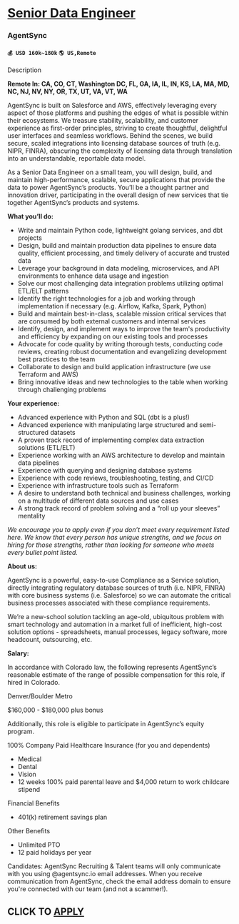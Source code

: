 # [Senior Data Engineer](https://www.remotewlb.com/apply/senior-data-engineer-89415)  
### AgentSync  
#### `💰 USD 160k~180k` `🌎 US,Remote`  

Description

**Remote In: CA, CO, CT, Washington DC, FL, GA, IA, IL, IN, KS, LA, MA, MD, NC, NJ, NV, NY, OR, TX, UT, VA, VT, WA**

AgentSync is built on Salesforce and AWS, effectively leveraging every aspect of those platforms and pushing the edges of what is possible within their ecosystems. We treasure stability, scalability, and customer experience as first-order principles, striving to create thoughtful, delightful user interfaces and seamless workflows. Behind the scenes, we build secure, scaled integrations into licensing database sources of truth (e.g. NIPR, FINRA), obscuring the complexity of licensing data through translation into an understandable, reportable data model.

As a Senior Data Engineer on a small team, you will design, build, and maintain high-performance, scalable, secure applications that provide the data to power AgentSync’s products. You’ll be a thought partner and innovation driver, participating in the overall design of new services that tie together AgentSync’s products and systems.

**What you’ll do:**

  * Write and maintain Python code, lightweight golang services, and dbt projects
  * Design, build and maintain production data pipelines to ensure data quality, efficient processing, and timely delivery of accurate and trusted data
  * Leverage your background in data modeling, microservices, and API environments to enhance data usage and ingestion
  * Solve our most challenging data integration problems utilizing optimal ETL/ELT patterns
  * Identify the right technologies for a job and working through implementation if necessary (e.g. Airflow, Kafka, Spark, Python)
  * Build and maintain best-in-class, scalable mission critical services that are consumed by both external customers and internal services
  * Identify, design, and implement ways to improve the team's productivity and efficiency by expanding on our existing tools and processes
  * Advocate for code quality by writing thorough tests, conducting code reviews, creating robust documentation and evangelizing development best practices to the team
  * Collaborate to design and build application infrastructure (we use Terraform and AWS)
  * Bring innovative ideas and new technologies to the table when working through challenging problems

**Your experience:**

  * Advanced experience with Python and SQL (dbt is a plus!)
  * Advanced experience with manipulating large structured and semi-structured datasets
  * A proven track record of implementing complex data extraction solutions (ETL/ELT)
  * Experience working with an AWS architecture to develop and maintain data pipelines
  * Experience with querying and designing database systems
  * Experience with code reviews, troubleshooting, testing, and CI/CD
  * Experience with infrastructure tools such as Terraform
  * A desire to understand both technical and business challenges, working on a multitude of different data sources and use cases
  * A strong track record of problem solving and a “roll up your sleeves” mentality

_We encourage you to apply even if you don’t meet every requirement listed here._ _We know that every person has unique strengths, and we focus on hiring for those strengths, rather than looking for someone who meets every bullet point listed._

**About us:**

AgentSync is a powerful, easy-to-use Compliance as a Service solution, directly integrating regulatory database sources of truth (i.e. NIPR, FINRA) with core business systems (i.e. Salesforce) so we can automate the critical business processes associated with these compliance requirements.

We’re a new-school solution tackling an age-old, ubiquitous problem with smart technology and automation in a market full of inefficient, high-cost solution options - spreadsheets, manual processes, legacy software, more headcount, outsourcing, etc.

**Salary:**

In accordance with Colorado law, the following represents AgentSync’s reasonable estimate of the range of possible compensation for this role, if hired in Colorado.

Denver/Boulder Metro

$160,000 - $180,000 plus bonus

Additionally, this role is eligible to participate in AgentSync’s equity program.

100% Company Paid Healthcare Insurance (for you and dependents)

  * Medical
  * Dental
  * Vision
  * 12 weeks 100% paid parental leave and $4,000 return to work childcare stipend

Financial Benefits

  * 401(k) retirement savings plan

Other Benefits

  * Unlimited PTO
  * 12 paid holidays per year

Candidates: AgentSync Recruiting & Talent teams will only communicate with you using @agentsync.io email addresses. When you receive communication from AgentSync, check the email address domain to ensure you're connected with our team (and not a scammer!).

  
## CLICK TO [APPLY](https://www.remotewlb.com/apply/senior-data-engineer-89415)

